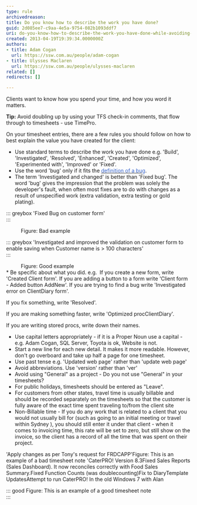 ```yaml
---
type: rule
archivedreason: 
title: Do you know how to describe the work you have done?
guid: 2d085ee7-c9aa-4e5a-9754-082b1093ddf7
uri: do-you-know-how-to-describe-the-work-you-have-done-while-avoiding-the-word-bug
created: 2013-04-19T19:39:34.0000000Z
authors:
- title: Adam Cogan
  url: https://ssw.com.au/people/adam-cogan
- title: Ulysses Maclaren
  url: https://ssw.com.au/people/ulysses-maclaren
related: []
redirects: []

---
```


Clients want to know how you spend your time, and how you word it matters.

**Tip:** Avoid doubling up by using your TFS check-in comments, that flow through to timesheets - use TimePro.

On your timesheet entries, there are a few rules you should follow on how to best explain the value you have created for the client:

<!--endintro-->

* Use standard terms to describe the work you have done e.g. 'Build', 'Investigated', 'Resolved', 'Enhanced', 'Created', 'Optimized', 'Experimented with', 'Improved' or 'Fixed'.
* Use the word 'bug' only if it fits the 
      [<font color="#3a66cc">definition of a bug</font>](/management-is-your-client-clear-on-the-definition-of-a-bug).
* The term 'Investigated and changed' is better than 'Fixed bug'.
                        The word 'bug' gives the impression that the problem was solely the developer's fault, when often most fixes are to do with changes as a result of unspecified work (extra validation, extra testing or gold plating).


::: greybox
'Fixed Bug on customer form'  
:::
<dd>Figure&#58; Bad example</dd>

::: greybox
'Investigated and improved the  validation on customer form to enable saving when Customer name is &gt; 100 characters'  
:::
<dd>Figure&#58; Good example</dd>
* Be specific about what you did. e.g. 
If you create a new form, write 'Created Client form'.
If you are adding a button to a form write 'Client form - Added button AddNew'.
If you are trying to find a bug write 'Investigated error on ClientDiary form'. 
      
If you fix something, write 'Resolved'. 
      
If you are making something faster, write 'Optimized procClientDiary'. 
      
If you are writing stored procs, write down their names.
* Use capital letters appropriately - if it is a Proper Noun use a capital - e.g. Adam Cogan, SQL Server, Toyota is ok, Website is not.
* Start a new line for each new detail. It makes it more readable. However, don't go overboard and take up half a page for one timesheet.
* Use past tense e.g. 'Updated web page' rather than 'update web page'
* Avoid abbreviations. Use 'version' rather than 'ver'
* Avoid using "General" as a project - Do you not use "General" in your timesheets?
* For public holidays, timesheets should be entered as "Leave".
* For customers from other states, travel time is usually billable and should be recorded                    separately on the timesheets so that the customer is fully aware of the exact time spent traveling to/from the client site
* Non-Billable time - If you do any work that is related to a client that you would not usually bill for (such as going to an initial meeting or travel within Sydney ), you should still enter it under that client - when it comes to invoicing time, this rate will be set to zero, but still show on the invoice, so the client has a record of all the time that was spent on their project.

'Apply changes as per Tony's request for FRDCAPP'Figure: This is an example of a bad timesheet note
**<font color="#555555"></font>**
'CaterPRO! Version 8.3Fixed Sales Reports (Sales Dashboard). It now reconciles correctly with Food Sales Summary.Fixed Function Counts (was doublecounting)Fix to DiaryTemplate UpdatesAttempt to run CaterPRO! In the old Windows 7 with Alan

::: good
Figure: This is an example of a good timesheet note  
:::

**<font color="#555555" style="background-color&#58;#f5f5f5;"></font>**
